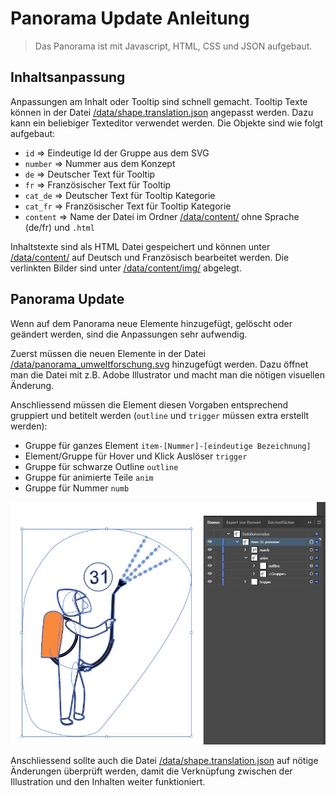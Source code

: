 # Panorama Update Anleitung

> Das Panorama ist mit Javascript, HTML, CSS und JSON aufgebaut.

## Inhaltsanpassung
Anpassungen am Inhalt oder Tooltip sind schnell gemacht. Tooltip Texte können in der Datei [/data/shape.translation.json](/data/shape.translation.json) angepasst werden. Dazu kann ein beliebiger Texteditor verwendet werden. Die Objekte sind wie folgt aufgebaut:
- `id` => Eindeutige Id der Gruppe aus dem SVG
- `number` => Nummer aus dem Konzept
- `de` => Deutscher Text für Tooltip
- `fr` => Französischer Text für Tooltip
- `cat_de` => Deutscher Text für Tooltip Kategorie
- `cat_fr` => Französischer Text für Tooltip Kategorie
- `content` => Name der Datei im Ordner [/data/content/](/data/content/) ohne Sprache (de/fr) und `.html`

Inhaltstexte sind als HTML Datei gespeichert und können unter [/data/content/](/data/content/) auf Deutsch und Französisch bearbeitet werden.
Die verlinkten Bilder sind unter [/data/content/img/](/data/content/img/) abgelegt.

## Panorama Update
Wenn auf dem Panorama neue Elemente hinzugefügt, gelöscht oder geändert werden, sind die Anpassungen sehr aufwendig.

Zuerst müssen die neuen Elemente in der Datei [/data/panorama_umweltforschung.svg](/data/panorama_umweltforschung.svg) hinzugefügt werden. Dazu öffnet man die Datei mit z.B. Adobe Illustrator und macht man die nötigen visuellen Änderung.

Anschliessend müssen die Element diesen Vorgaben entsprechend gruppiert und betitelt werden (`outline` und `trigger` müssen extra erstellt werden):
- Gruppe für ganzes Element `item-[Nummer]-[eindeutige Bezeichnung]`
- Element/Gruppe für Hover und Klick Auslöser `trigger`
- Gruppe für schwarze Outline `outline`
- Gruppe für animierte Teile `anim`
- Gruppe für Nummer `numb`

![Beispiel Gruppierung](img/svg-groups.jpg)

Anschliessend sollte auch die Datei [/data/shape.translation.json](/data/shape.translation.json) auf nötige Änderungen überprüft werden, damit die Verknüpfung zwischen der Illustration und den Inhalten weiter funktioniert.
